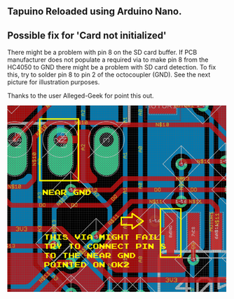 ## Tapuino Reloaded using Arduino Nano.

## Possible fix for 'Card not initialized'

There might be a problem with pin 8 on the SD card buffer. If PCB manufacturer does not populate a required via to make pin 8 from the HC4050 to GND there might be a problem with SD card detection. To fix this, try to solder pin 8 to pin 2 of the octocoupler (GND). See the next picture for illustration purposes.

Thanks to the user Alleged-Geek for point this out.

<img src="https://github.com/arananet/Tapuino-Reloaded/blob/master/images/tapufix.png?raw=true" width="500">
